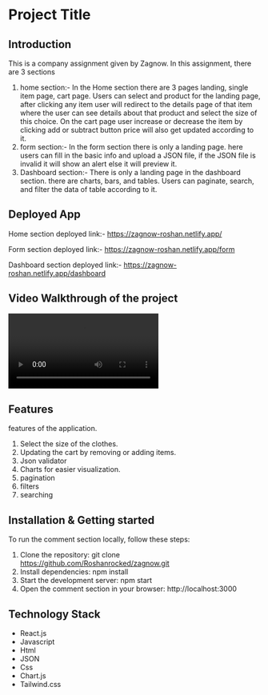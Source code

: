 # Project Title

## Introduction

This is a company assignment given by Zagnow. In this assignment, there are 3 sections

1. home section:- In the Home section there are 3 pages landing, single item page, cart page. Users can select and product for the landing page, after clicking any item user will redirect to the details page of that item where the user can see details about that product and select the size of this choice. On the cart page user increase or decrease the item by clicking add or subtract button price will also get updated according to it.
2. form section:- In the form section there is only a landing page. here users can fill in the basic info and upload a JSON file, if the JSON file is invalid it will show an alert else it will preview it.
3. Dashboard section:- There is only a landing page in the dashboard section. there are charts, bars, and tables. Users can paginate, search, and filter the data of table according to it.

## Deployed App

Home section deployed link:- https://zagnow-roshan.netlify.app/

Form section deployed link:- https://zagnow-roshan.netlify.app/form

Dashboard section deployed link:- https://zagnow-roshan.netlify.app/dashboard

## Video Walkthrough of the project

<video >
<source src='play.mp4'type="video/mp4">
</video>

## Features

features of the application.

1. Select the size of the clothes.
2. Updating the cart by removing or adding items.
3. Json validator
4. Charts for easier visualization.
5. pagination
6. filters
7. searching

## Installation & Getting started

To run the comment section locally, follow these steps:

1. Clone the repository: git clone https://github.com/Roshanrocked/zagnow.git
2. Install dependencies: npm install
3. Start the development server: npm start
4. Open the comment section in your browser: http://localhost:3000

## Technology Stack

- React.js
- Javascript
- Html
- JSON
- Css
- Chart.js
- Tailwind.css
